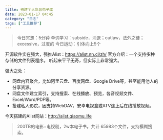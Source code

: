 ```yaml
---
title: 搭建个人影音电子库
date: 2023-01-17 04:45 
category: "日志"
tags: ["工具推荐"]
---
```


> 今日冥想：5分钟
> 单词学习：subside，消退；outlaw，法外之徒；excessive，过度的
> 今日运动：引体向上5个

开源软件实在强大，强推Alist：https://alist.nn.ci/zh/
官方介绍：一个支持多种存储的文件列表程序。
听起来平平无奇，但实际上非常强大。

强大之处：
- 网盘内容聚合，比如阿里云盘、百度网盘、Google Drive等，甚至能用他人的分享资源。
- 网盘文件建立索引，支持搜索、在线播放、预览，各音视频文件、Excel/Word/PDF等。
- 搭建私人影院，因支持WebDAV，安卓电视盒或ATV连上后在线播放视频。

今天搭建的Alist网站：http://alist.qiaomu.life
> 200TB的电影+电视剧，2w本电子书，共计 65983个文件，支持模糊搜索。




